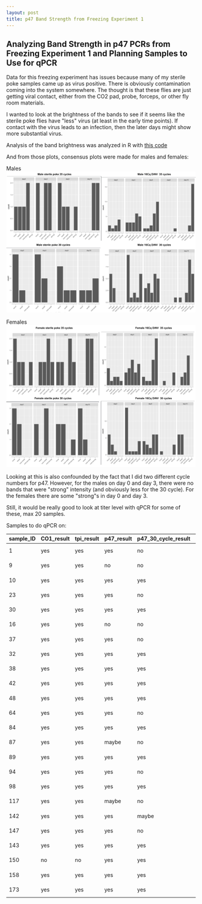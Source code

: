```yaml
---
layout: post
title: p47 Band Strength from Freezing Experiment 1
---
```


## Analyzing Band Strength in p47 PCRs from Freezing Experiment 1 and Planning Samples to Use for qPCR

Data for this freezing experiment has issues because many of my sterile poke samples came up as virus positive. There is obviously contamination coming into the system somewhere. The thought is that these flies are just getting viral contact, either from the CO2 pad, probe, forceps, or other fly room materials. 

I wanted to look at the brightness of the bands to see if it seems like the sterile poke flies have "less" virus (at least in the early time points). If contact with the virus leads to an infection, then the later days might show more substantial virus. 

Analysis of the band brightness was analyzed in R with [this code](https://github.com/meschedl/Unckless_Lab_Resources/blob/main/PCR_analysis/20230524-freezing-ecperiment-1/20230524-freezing-exp-1-band-analysis.md)

And from those plots, consensus plots were made for males and females:

Males 
![](https://raw.githubusercontent.com/meschedl/Unckless-Lab-Notebook-Maggie/master/images/male_band_strength_freezing_expir_1.png)

Females
![](https://raw.githubusercontent.com/meschedl/Unckless-Lab-Notebook-Maggie/master/images/female_band_strength_freezing_exp_1.png)


Looking at this is also confounded by the fact that I did two different cycle numbers for p47. However, for the males on day 0 and day 3, there were no bands that were "strong" intensity (and obviously less for the 30 cycle). For the females there are some "strong"s in day 0 and day 3. 

Still, it would be really good to look at titer level with qPCR for some of these, max 20 samples. 

Samples to do qPCR on:

| sample_ID | CO1_result | tpi_result | p47_result | p47_30_cycle_result | band_strength_35_cycles | band_strength_30_cycles | day_frozen | treatment    | sex    |
|-----------|------------|------------|------------|---------------------|-------------------------|-------------------------|------------|--------------|--------|
| 1         | yes        | yes        | yes        | no                  | mid-strong              | none                    | day0       | sterile poke | male   |
| 9         | yes        | yes        | no         | no                  | none                    | none                    | day0       | sterile poke | female |
| 10        | yes        | yes        | yes        | yes                 | strong                  | weak                    | day0       | sterile poke | female |
| 23        | yes        | yes        | yes        | no                  | weak                    | none                    | day0       | 16Cq DiNV    | female |
| 30        | yes        | yes        | yes        | yes                 | strong                  | mid-weak                | day0       | 16Cq DiNV    | female |
| 16        | yes        | yes        | no         | no                  | none                    | none                    | day0       | 16Cq DiNV    | male   |
| 37        | yes        | yes        | yes        | no                  | weak                    | none                    | day3       | sterile poke | female |
| 32        | yes        | yes        | yes        | yes                 | mid-strong              | weak                    | day3       | sterile poke | male   |
| 38        | yes        | yes        | yes        | yes                 | strong                  | mid-weak                | day3       | sterile poke | female |
| 42        | yes        | yes        | yes        | yes                 | strong                  | strong                  | day3       | 16Cq DiNV    | male   |
| 48        | yes        | yes        | yes        | yes                 | mid-strong              | mid-weak                | day3       | 16Cq DiNV    | male   |
| 64        | yes        | yes        | yes        | no                  | mid-weak                | none                    | day3       | 16Cq DiNV    | female |
| 84        | yes        | yes        | yes        | yes                 | strong                  | mid-weak                | day5       | sterile poke | male   |
| 87        | yes        | yes        | maybe      | no                  | weak                    | none                    | day5       | sterile poke | male   |
| 89        | yes        | yes        | yes        | yes                 | strong                  | mid-strong              | day5       | sterile poke | female |
| 94        | yes        | yes        | yes        | no                  | mid-strong              | none                    | day5       | 16Cq DiNV    | male   |
| 98        | yes        | yes        | yes        | yes                 | strong                  | mid-strong              | day5       | 16Cq DiNV    | male   |
| 117       | yes        | yes        | maybe      | no                  | weak                    | none                    | day5       | 16Cq DiNV    | female |
| 142       | yes        | yes        | yes        | maybe               | mid-strong              | none                    | day10      | sterile poke | male   |
| 147       | yes        | yes        | yes        | no                  | mid-weak                | none                    | day10      | sterile poke | female |
| 143       | yes        | yes        | yes        | yes                 | strong                  | mid-weak                | day10      | sterile poke | male   |
| 150       | no         | no         | yes        | yes                 | strong                  | strong                  | day10      | 16Cq DiNV    | male   |
| 158       | yes        | yes        | yes        | yes                 | strong                  | mid-strong              | day10      | 16Cq DiNV    | male   |
| 173       | yes        | yes        | yes        | yes                 | mid-strong              | weak                    | day10      | 16Cq DiNV    | female |